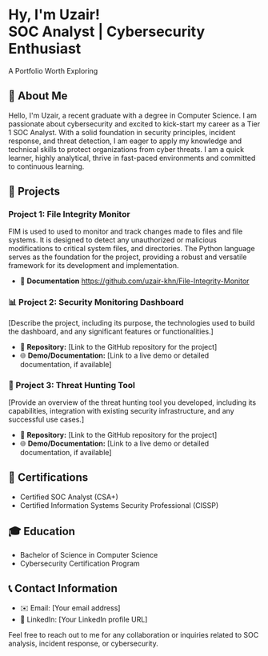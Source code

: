 <h1>Hy, I'm Uzair! <br/> SOC Analyst | Cybersecurity Enthusiast </h1> 
A Portfolio Worth Exploring

## 📝 About Me
Hello, I'm Uzair, a recent graduate with a degree in Computer Science. I am passionate about cybersecurity and excited to kick-start my career as a Tier 1 SOC Analyst. With a solid foundation in security principles, incident response, and threat detection, I am eager to apply my knowledge and technical skills to protect organizations from cyber threats. I am a quick learner, highly analytical, thrive in fast-paced environments and committed to continuous learning. 

## 💼 Projects

### Project 1: File Integrity Monitor
FIM is used to used to monitor and track changes made to files and file systems. It is designed to detect any unauthorized or malicious modifications to critical system files, and directories.
The Python language serves as the foundation for the project, providing a robust and versatile framework for its development and implementation.

- 📂 **Documentation** https://github.com/uzair-khn/File-Integrity-Monitor

### 📊 Project 2: Security Monitoring Dashboard
[Describe the project, including its purpose, the technologies used to build the dashboard, and any significant features or functionalities.]

- 📂 **Repository:** [Link to the GitHub repository for the project]
- 🌐 **Demo/Documentation:** [Link to a live demo or detailed documentation, if available]

### 🎯 Project 3: Threat Hunting Tool
[Provide an overview of the threat hunting tool you developed, including its capabilities, integration with existing security infrastructure, and any successful use cases.]

- 📂 **Repository:** [Link to the GitHub repository for the project]
- 🌐 **Demo/Documentation:** [Link to a live demo or detailed documentation, if available]

## 📜 Certifications
- Certified SOC Analyst (CSA+)
- Certified Information Systems Security Professional (CISSP)

## 🎓 Education
- Bachelor of Science in Computer Science
- Cybersecurity Certification Program

## 📞 Contact Information
- ✉️ Email: [Your email address]
- 💼 LinkedIn: [Your LinkedIn profile URL]

Feel free to reach out to me for any collaboration or inquiries related to SOC analysis, incident response, or cybersecurity.
